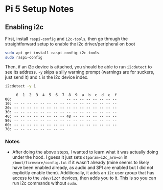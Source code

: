 # Pi 5 Setup Notes


## Enabling i2c

First, install `raspi-config` and `i2c-tools`, then go through the straightforward setup to enable the i2c driver/peripheral on boot

```bash
sudo apt-get install raspi-config i2c-tools
sudo raspi-config
```

Then, if an i2c device is attached, you should be able to run `i2cdetect` to see its address. `-y` skips a silly warning prompt (warnings are for suckers, just send it) and `1` is the i2c device index.

```bash
i2cdetect -y 1
```

```
     0  1  2  3  4  5  6  7  8  9  a  b  c  d  e  f
00:                         -- -- -- -- -- -- -- -- 
10: -- -- -- -- -- -- -- -- -- -- -- -- -- -- -- -- 
20: -- -- -- -- -- -- -- -- -- -- -- -- -- -- -- -- 
30: -- -- -- -- -- -- -- -- -- -- -- -- -- -- -- -- 
40: -- -- -- -- -- -- -- -- 48 -- -- -- -- -- -- -- 
50: -- -- -- -- -- -- -- -- -- -- -- -- -- -- -- -- 
60: -- -- -- -- -- -- -- -- -- -- -- -- -- -- -- -- 
70: -- -- -- -- -- -- -- --  
```

### Notes

* After doing the above steps, I wanted to learn what it was actually doing under the hood. I guess it just sets `dtparam=i2c_arm=on` in `/boot/firmware/config.txt` if it wasn't already (mine seems to likely have been enabled already, as audio and SPI are enabled but I did not explicitly enable them). Additionally, it adds an `i2c` user group that has access to the `/dev/i2c*` devices, then adds you to it. This is so you can run i2c commands without `sudo`. 
